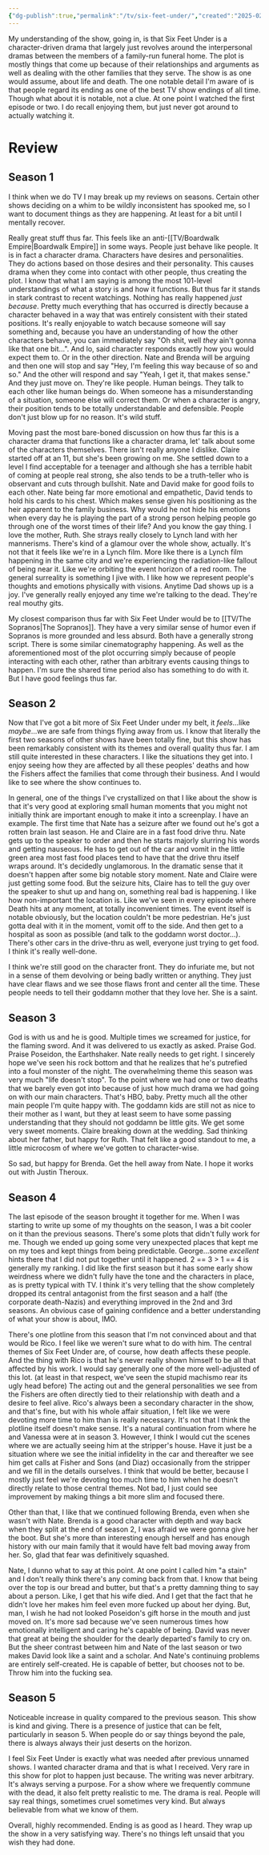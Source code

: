 ```yaml
---
{"dg-publish":true,"permalink":"/tv/six-feet-under/","created":"2025-02-24","updated":"2025-10-17"}
---
```



My understanding of the show, going in, is that Six Feet Under is a character-driven drama that largely just revolves around the interpersonal dramas between the members of a family-run funeral home. The plot is mostly things that come up because of their relationships and arguments as well as dealing with the other families that they serve. The show is as one would assume, about life and death. The one notable detail I'm aware of is that people regard its ending as one of the best TV show endings of all time. Though what about it is notable, not a clue. At one point I watched the first episode or two. I do recall enjoying them, but just never got around to actually watching it.

# Review

## Season 1

I think when we do TV I may break up my reviews on seasons. Certain other shows deciding on a whim to be wildly inconsistent has spooked me, so I want to document things as they are happening. At least for a bit until I mentally recover.

Really great stuff thus far. This feels like an anti-[[TV/Boardwalk Empire\|Boardwalk Empire]] in some ways. People just behave like people. It is in fact a character drama. Characters have desires and personalities. They do actions based on those desires and their personality. This causes drama when they come into contact with other people, thus creating the plot. I know that what I am saying is among the most 101-level understandings of what a story is and how it functions. But thus far it stands in stark contrast to recent watchings. Nothing has really happened *just because*. Pretty much everything that has occurred is directly because a character behaved in a way that was entirely consistent with their stated positions. It's really enjoyable to watch because someone will say something and, because you have an understanding of how the other characters behave, you can immediately say "Oh shit, well *they* ain't gonna like that one bit...". And lo, said character responds exactly how you would expect them to. Or in the other direction. Nate and Brenda will be arguing and then one will stop and say "Hey, I'm feeling this way because of so and so." And the other will respond and say "Yeah, I get it, that makes sense." And they just move on. They're like people. Human beings. They talk to each other like human beings do. When someone has a misunderstanding of a situation, someone else will correct them. Or when a character is angry, their position tends to be totally understandable and defensible. People don't just blow up for no reason. It's wild stuff.

Moving past the most bare-boned discussion on how thus far this is a character drama that functions like a character drama, let' talk about some of the characters themselves. There isn't really anyone I dislike. Claire started off at an 11, but she's been growing on me. She settled down to a level I find acceptable for a teenager and although she has a terrible habit of coming at people real strong, she also tends to be a truth-teller who is observant and cuts through bullshit. Nate and David make for good foils to each other. Nate being far more emotional and empathetic, David tends to hold his cards to his chest. Which makes sense given his positioning as the heir apparent to the family business. Why would he not hide his emotions when every day he is playing the part of a strong person helping people go through one of the worst times of their life? And you know the gay thing. I love the mother, Ruth. She strays really closely to Lynch land with her mannerisms. There's kind of a glamour over the whole show, actually. It's not that it feels like we're in a Lynch film. More like there is a Lynch film happening in the same city and we're experiencing the radiation-like fallout of being near it. Like we're orbiting the event horizon of a red room. The general surreality is something I jive with. I like how we represent people's thoughts and emotions physically with visions. Anytime Dad shows up is a joy. I've generally really enjoyed any time we're talking to the dead. They're real mouthy gits.

My closest comparison thus far with Six Feet Under would be to [[TV/The Sopranos\|The Sopranos]]. They have a very similar sense of humor even if Sopranos is more grounded and less absurd. Both have a generally strong script. There is some similar cinematography happening. As well as the aforementioned most of the plot occurring simply because of people interacting with each other, rather than arbitrary events causing things to happen. I'm sure the shared time period also has something to do with it. But I have good feelings thus far.

## Season 2

Now that I've got a bit more of Six Feet Under under my belt, it *feels*...like *maybe*...we are safe from things flying away from us. I know that literally the first two seasons of other shows have been totally fine, but this show has been remarkably consistent with its themes and overall quality thus far. I am still quite interested in these characters. I like the situations they get into. I enjoy seeing how they are affected by all these peoples' deaths and how the Fishers affect the families that come through their business. And I would like to see where the show continues to.

In general, one of the things I've crystallized on that I like about the show is that it's very good at exploring small human moments that you might not initially think are important enough to make it into a screenplay. I have an example. The first time that Nate has a seizure after we found out he's got a rotten brain last season. He and Claire are in a fast food drive thru. Nate gets up to the speaker to order and then he starts majorly slurring his words and getting nauseous. He has to get out of the car and vomit in the little green area most fast food places tend to have that the drive thru itself wraps around. It's decidedly unglamorous. In the dramatic sense that it doesn't happen after some big notable story moment. Nate and Claire were just getting some food. But the seizure hits, Claire has to tell the guy over the speaker to shut up and hang on, something real bad is happening. I like how non-important the location is. Like we've seen in every episode where Death hits at any moment, at totally inconvenient times. The event itself is notable obviously, but the location couldn't be more pedestrian. He's just gotta deal with it in the moment, vomit off to the side. And then get to a hospital as soon as possible (and talk to the goddamn worst doctor...). There's other cars in the drive-thru as well, everyone just trying to get food. I think it's really well-done.

I think we're still good on the character front. They do infuriate me, but not in a sense of them devolving or being badly written or anything. They just have clear flaws and we see those flaws front and center all the time. These people needs to tell their goddamn mother that they love her. She is a saint.

## Season 3

God is with us and he is good. Multiple times we screamed for justice, for the flaming sword. And it was delivered to us exactly as asked. Praise God. Praise Poseidon, the Earthshaker. Nate really needs to get right. I sincerely hope we've seen his rock bottom and that he realizes that he's putrefied into a foul monster of the night. The overwhelming theme this season was very much "life doesn't stop". To the point where we had one or two deaths that we barely even got into because of just how much drama we had going on with our main characters. That's HBO, baby. Pretty much all the other main people I'm quite happy with. The goddamn kids are still not as nice to their mother as I want, but they at least seem to have some passing understanding that they should not goddamn be little gits. We get some very sweet moments. Claire breaking down at the wedding. Sad thinking about her father, but happy for Ruth. That felt like a good standout to me, a little microcosm of where we've gotten to character-wise.

So sad, but happy for Brenda. Get the hell away from Nate. I hope it works out with Justin Theroux.

## Season 4

The last episode of the season brought it together for me. When I was starting to write up some of my thoughts on the season, I was a bit cooler on it than the previous seasons. There's some plots that didn't fully work for me. Though we ended up going some very unexpected places that kept me on my toes and kept things from being predictable. George...some *excellent* hints there that I did not put together until it happened. 2 == 3 > 1 == 4 is generally my ranking. I did like the first season but it has some early show weirdness where we didn't fully have the tone and the characters in place, as is pretty typical with TV. I think it's very telling that the show completely dropped its central antagonist from the first season and a half (the corporate death-Nazis) and everything improved in the 2nd and 3rd seasons. An obvious case of gaining confidence and a better understanding of what your show is about, IMO.

There's one plotline from this season that I'm not convinced about and that would be Rico. I feel like we weren't sure what to do with him. The central themes of Six Feet Under are, of course, how death affects these people. And the thing with Rico is that he's never really shown himself to be all that affected by his work. I would say generally one of the more well-adjusted of this lot. (at least in that respect, we've seen the stupid machismo rear its ugly head before) The acting out and the general personalities we see from the Fishers are often directly tied to their relationship with death and a desire to feel alive. Rico's always been a secondary character in the show, and that's fine, but with his whole affair situation, I felt like we were devoting more time to him than is really necessary. It's not that I think the plotline itself doesn't make sense. It's a natural continuation from where he and Vanessa were at in season 3. However, I think I would cut the scenes where we are actually seeing him at the stripper's house. Have it just be a situation where we see the initial infidelity in the car and thereafter we see him get calls at Fisher and Sons (and Diaz) occasionally from the stripper and we fill in the details ourselves. I think that would be better, because I mostly just feel we're devoting too much time to him when he doesn't directly relate to those central themes. Not bad, I just could see improvement by making things a bit more slim and focused there.

Other than that, I like that we continued following Brenda, even when she wasn't with Nate. Brenda is a good character with depth and way back when they split at the end of season 2, I was afraid we were gonna give her the boot. But she's more than interesting enough herself and has enough history with our main family that it would have felt bad moving away from her. So, glad that fear was definitively squashed.

Nate, I dunno what to say at this point. At one point I called him "a stain" and I don't really think there's any coming back from that. I know that being over the top is our bread and butter, but that's a pretty damning thing to say about a person. Like, I get that his wife died. And I get that the fact that he didn't love her makes him feel even more fucked up about her dying. But, man, I wish he had not looked Poseidon's gift horse in the mouth and just moved on. It's more sad because we've seen numerous times how emotionally intelligent and caring he's capable of being. David was never that great at being the shoulder for the dearly departed's family to cry on. But the sheer contrast between him and Nate of the last season or two makes David look like a saint and a scholar. And Nate's continuing problems are entirely self-created. He is capable of better, but chooses not to be. Throw him into the fucking sea.

## Season 5

Noticeable increase in quality compared to the previous season. This show is kind and giving. There is a presence of justice that can be felt, particularly in season 5. When people do or say things beyond the pale, there is always always their just deserts on the horizon.

I feel Six Feet Under is exactly what was needed after previous unnamed shows. I wanted character drama and that is what I received. Very rare in this show for plot to happen just because. The writing was never arbitrary. It's always serving a purpose. For a show where we frequently commune with the dead, it also felt pretty realistic to me. The drama is real. People will say real things, sometimes cruel sometimes very kind. But always believable from what we know of them.

Overall, highly recommended. Ending is as good as I heard. They wrap up the show in a very satisfying way. There's no things left unsaid that you wish they had done.
